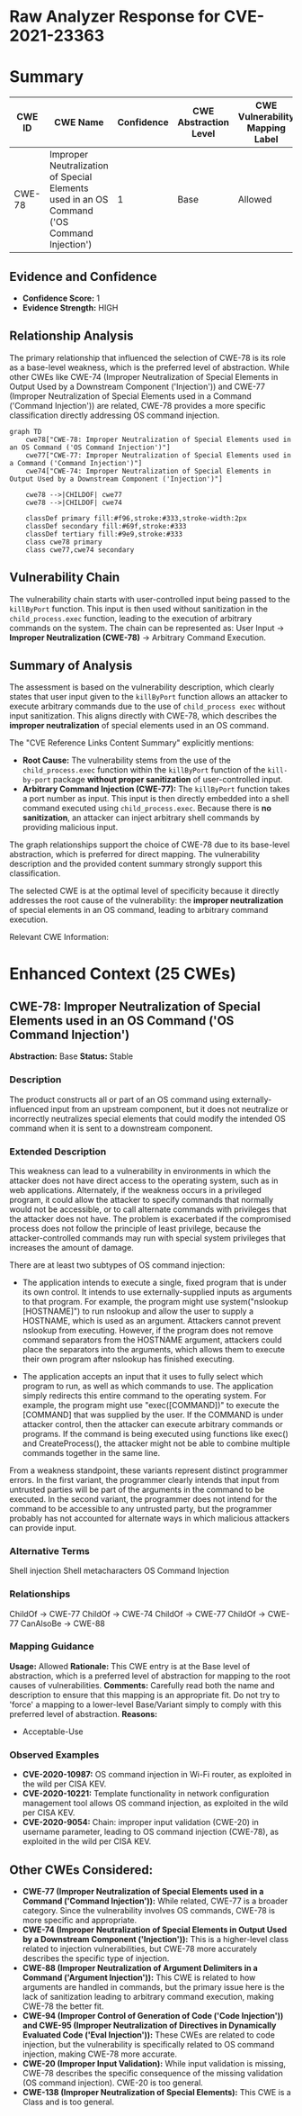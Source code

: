 # Raw Analyzer Response for CVE-2021-23363

# Summary
| CWE ID | CWE Name | Confidence | CWE Abstraction Level | CWE Vulnerability Mapping Label | CWE-Vulnerability Mapping Notes |
|---|---|---|---|---|---|
| CWE-78 | Improper Neutralization of Special Elements used in an OS Command ('OS Command Injection') | 1 | Base | Allowed | Primary CWE |

## Evidence and Confidence

*   **Confidence Score:** 1
*   **Evidence Strength:** HIGH

## Relationship Analysis
The primary relationship that influenced the selection of CWE-78 is its role as a base-level weakness, which is the preferred level of abstraction. While other CWEs like CWE-74 (Improper Neutralization of Special Elements in Output Used by a Downstream Component ('Injection')) and CWE-77 (Improper Neutralization of Special Elements used in a Command ('Command Injection')) are related, CWE-78 provides a more specific classification directly addressing OS command injection.
```mermaid
graph TD
    cwe78["CWE-78: Improper Neutralization of Special Elements used in an OS Command ('OS Command Injection')"]
    cwe77["CWE-77: Improper Neutralization of Special Elements used in a Command ('Command Injection')"]
    cwe74["CWE-74: Improper Neutralization of Special Elements in Output Used by a Downstream Component ('Injection')"]
    
    cwe78 -->|CHILDOF| cwe77
    cwe78 -->|CHILDOF| cwe74
    
    classDef primary fill:#f96,stroke:#333,stroke-width:2px
    classDef secondary fill:#69f,stroke:#333
    classDef tertiary fill:#9e9,stroke:#333
    class cwe78 primary
    class cwe77,cwe74 secondary
```

## Vulnerability Chain
The vulnerability chain starts with user-controlled input being passed to the `killByPort` function. This input is then used without sanitization in the `child_process.exec` function, leading to the execution of arbitrary commands on the system. The chain can be represented as: User Input -> **Improper Neutralization (CWE-78)** -> Arbitrary Command Execution.

## Summary of Analysis
The assessment is based on the vulnerability description, which clearly states that user input given to the `killByPort` function allows an attacker to execute arbitrary commands due to the use of `child_process exec` without input sanitization. This aligns directly with CWE-78, which describes the **improper neutralization** of special elements used in an OS command.

The "CVE Reference Links Content Summary" explicitly mentions:
*   **Root Cause:** The vulnerability stems from the use of the `child_process.exec` function within the `killByPort` function of the `kill-by-port` package **without proper sanitization** of user-controlled input.
*   **Arbitrary Command Injection (CWE-77):** The `killByPort` function takes a port number as input. This input is then directly embedded into a shell command executed using `child_process.exec`. Because there is **no sanitization**, an attacker can inject arbitrary shell commands by providing malicious input.

The graph relationships support the choice of CWE-78 due to its base-level abstraction, which is preferred for direct mapping. The vulnerability description and the provided content summary strongly support this classification.

The selected CWE is at the optimal level of specificity because it directly addresses the root cause of the vulnerability: the **improper neutralization** of special elements in an OS command, leading to arbitrary command execution.

Relevant CWE Information:

# Enhanced Context (25 CWEs)

## CWE-78: Improper Neutralization of Special Elements used in an OS Command ('OS Command Injection')
**Abstraction:** Base
**Status:** Stable

### Description
The product constructs all or part of an OS command using externally-influenced input from an upstream component, but it does not neutralize or incorrectly neutralizes special elements that could modify the intended OS command when it is sent to a downstream component.

### Extended Description
This weakness can lead to a vulnerability in environments in which the attacker does not have direct access to the operating system, such as in web applications. Alternately, if the weakness occurs in a privileged program, it could allow the attacker to specify commands that normally would not be accessible, or to call alternate commands with privileges that the attacker does not have. The problem is exacerbated if the compromised process does not follow the principle of least privilege, because the attacker-controlled commands may run with special system privileges that increases the amount of damage.

There are at least two subtypes of OS command injection:

  - The application intends to execute a single, fixed program that is under its own control. It intends to use externally-supplied inputs as arguments to that program. For example, the program might use system("nslookup [HOSTNAME]") to run nslookup and allow the user to supply a HOSTNAME, which is used as an argument. Attackers cannot prevent nslookup from executing. However, if the program does not remove command separators from the HOSTNAME argument, attackers could place the separators into the arguments, which allows them to execute their own program after nslookup has finished executing.

  - The application accepts an input that it uses to fully select which program to run, as well as which commands to use. The application simply redirects this entire command to the operating system. For example, the program might use "exec([COMMAND])" to execute the [COMMAND] that was supplied by the user. If the COMMAND is under attacker control, then the attacker can execute arbitrary commands or programs. If the command is being executed using functions like exec() and CreateProcess(), the attacker might not be able to combine multiple commands together in the same line.

From a weakness standpoint, these variants represent distinct programmer errors. In the first variant, the programmer clearly intends that input from untrusted parties will be part of the arguments in the command to be executed. In the second variant, the programmer does not intend for the command to be accessible to any untrusted party, but the programmer probably has not accounted for alternate ways in which malicious attackers can provide input.

### Alternative Terms
Shell injection
Shell metacharacters
OS Command Injection

### Relationships
ChildOf -> CWE-77
ChildOf -> CWE-74
ChildOf -> CWE-77
ChildOf -> CWE-77
CanAlsoBe -> CWE-88

### Mapping Guidance
**Usage:** Allowed
**Rationale:** This CWE entry is at the Base level of abstraction, which is a preferred level of abstraction for mapping to the root causes of vulnerabilities.
**Comments:** Carefully read both the name and description to ensure that this mapping is an appropriate fit. Do not try to 'force' a mapping to a lower-level Base/Variant simply to comply with this preferred level of abstraction.
**Reasons:**
- Acceptable-Use

### Observed Examples
- **CVE-2020-10987:** OS command injection in Wi-Fi router, as exploited in the wild per CISA KEV.
- **CVE-2020-10221:** Template functionality in network configuration management tool allows OS command injection, as exploited in the wild per CISA KEV.
- **CVE-2020-9054:** Chain: improper input validation (CWE-20) in username parameter, leading to OS command injection (CWE-78), as exploited in the wild per CISA KEV.

## Other CWEs Considered:

*   **CWE-77 (Improper Neutralization of Special Elements used in a Command ('Command Injection')):** While related, CWE-77 is a broader category. Since the vulnerability involves OS commands, CWE-78 is more specific and appropriate.
*   **CWE-74 (Improper Neutralization of Special Elements in Output Used by a Downstream Component ('Injection')):** This is a higher-level class related to injection vulnerabilities, but CWE-78 more accurately describes the specific type of injection.
*   **CWE-88 (Improper Neutralization of Argument Delimiters in a Command ('Argument Injection')):** This CWE is related to how arguments are handled in commands, but the primary issue here is the lack of sanitization leading to arbitrary command execution, making CWE-78 the better fit.
*   **CWE-94 (Improper Control of Generation of Code ('Code Injection')) and CWE-95 (Improper Neutralization of Directives in Dynamically Evaluated Code ('Eval Injection')):** These CWEs are related to code injection, but the vulnerability is specifically related to OS command injection, making CWE-78 more accurate.
*   **CWE-20 (Improper Input Validation):** While input validation is missing, CWE-78 describes the specific consequence of the missing validation (OS command injection). CWE-20 is too general.
*   **CWE-138 (Improper Neutralization of Special Elements):** This CWE is a Class and is too general.